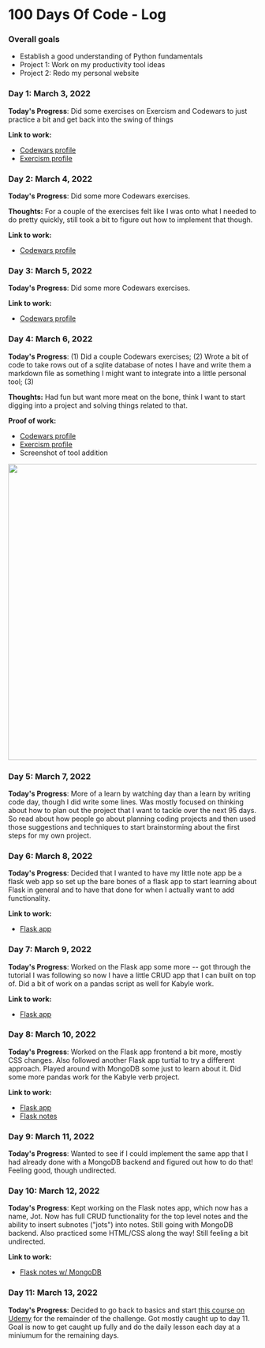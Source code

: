 # 100 Days Of Code - Log

### Overall goals
- Establish a good understanding of Python fundamentals
- Project 1: Work on my productivity tool ideas 
- Project 2: Redo my personal website 


### Day 1: March 3, 2022 

**Today's Progress**: Did some exercises on Exercism and Codewars to just practice a bit and get back into the swing of things

**Link to work:** 
- [Codewars profile](https://www.codewars.com/users/nbbaier)
- [Exercism profile](https://exercism.org/profiles/nbbaier)

### Day 2: March 4, 2022

**Today's Progress**: Did some more Codewars exercises.

**Thoughts:** For a couple of the exercises felt like I was onto what I needed to do pretty quickly, still took a bit to figure out how to implement that though.

**Link to work:** 
- [Codewars profile](https://www.codewars.com/users/nbbaier)

### Day 3: March 5, 2022

**Today's Progress**: Did some more Codewars exercises.

**Link to work:** 
- [Codewars profile](https://www.codewars.com/users/nbbaier)

### Day 4: March 6, 2022

**Today's Progress**: (1) Did a couple Codewars exercises; (2) Wrote a bit of code to take rows out of a sqlite database of notes I have and write them a markdown file as something I might want to integrate into a little personal tool; (3) 

**Thoughts:** Had fun but want more meat on the bone, think I want to start digging into a project and solving things related to that.

**Proof of work:** 
- [Codewars profile](https://www.codewars.com/users/nbbaier)
- [Exercism profile](https://exercism.org/profiles/nbbaier)
- Screenshot of tool addition

<img src="https://user-images.githubusercontent.com/12950157/156977211-27d6be3a-1433-453e-aa93-f33063ad06dc.png" width=600>

### Day 5: March 7, 2022

**Today's Progress**: More of a learn by watching day than a learn by writing code day,  though I did write some lines. Was mostly focused on thinking about how to plan out the project that I want to tackle over the next 95 days. So read about how people go about planning coding projects and then used those suggestions and techniques to start brainstorming about the first steps for my own project.

### Day 6: March 8, 2022

**Today's Progress**: Decided that I wanted to have my little note app be a flask web app so set up the bare bones of a flask app to start learning about Flask in general and to have that done for when I actually want to add functionality.

**Link to work:**
- [Flask app](https://github.com/nbbaier/100-days-of-code/tree/master/flask_app)

### Day 7: March 9, 2022

**Today's Progress**: Worked on the Flask app some more -- got through the tutorial I was following so now I have a little CRUD app that I can built on top of. Did a bit of work on a pandas script as well for Kabyle work.

**Link to work:**
- [Flask app](https://github.com/nbbaier/100-days-of-code/flask_app)

### Day 8: March 10, 2022

**Today's Progress**: Worked on the Flask app frontend a bit more, mostly CSS changes. Also followed another Flask app turtial to try a different approach. Played around with MongoDB some just to learn about it. Did some more pandas work for the Kabyle verb project.

**Link to work:**
- [Flask app](https://github.com/nbbaier/100-days-of-code/tree/master/flask_app)
- [Flask notes](https://github.com/nbbaier/100-days-of-code/tree/master/flask_notes)

### Day 9: March 11, 2022
**Today's Progress**: Wanted to see if I could implement the same app that I had already done with a MongoDB backend and figured out how to do that! Feeling good, though undirected.

### Day 10: March 12, 2022

**Today's Progress**: Kept working on the Flask notes app, which now has a name, Jot. Now has full CRUD functionality for the top level notes and the ability to insert subnotes ("jots") into notes. Still going with MongoDB backend. Also practiced some HTML/CSS along the way! Still feeling a bit undirected.

**Link to work:**
- [Flask notes w/ MongoDB](https://github.com/nbbaier/100-days-of-code/tree/master/flask_app_mongo)

### Day 11: March 13, 2022

**Today's Progress**: Decided to go back to basics and start [this course on Udemy](https://www.udemy.com/course/100-days-of-code/) for the remainder of the challenge. Got mostly caught up to day 11. Goal is now to get caught up fully and do the daily lesson each day at a miniumum for the remaining days.
